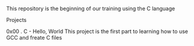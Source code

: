 This repository is the beginning of our training using the C language

Projects

0x00 . C - Hello, World
This project is the first part to learning how to use GCC and freate C files
